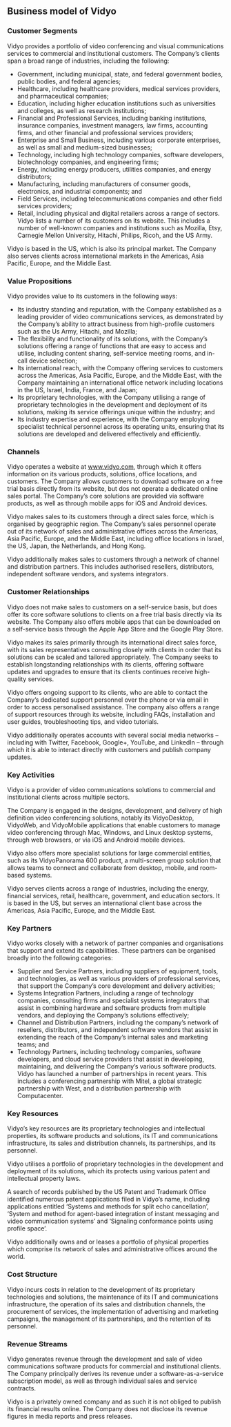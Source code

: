 Business model of Vidyo
-----------------------

 ### Customer Segments

 Vidyo provides a portfolio of video conferencing and visual communications services to commercial and institutional customers. The Company’s clients span a broad range of industries, including the following:

  * Government, including municipal, state, and federal government bodies, public bodies, and federal agencies;
 * Healthcare, including healthcare providers, medical services providers, and pharmaceutical companies;
 * Education, including higher education institutions such as universities and colleges, as well as research institutions;
 * Financial and Professional Services, including banking institutions, insurance companies, investment managers, law firms, accounting firms, and other financial and professional services providers;
 * Enterprise and Small Business, including various corporate enterprises, as well as small and medium-sized businesses;
 * Technology, including high technology companies, software developers, biotechnology companies, and engineering firms;
 * Energy, including energy producers, utilities companies, and energy distributors;
 * Manufacturing, including manufacturers of consumer goods, electronics, and industrial components; and
 * Field Services, including telecommunications companies and other field services providers;
 * Retail, including physical and digital retailers across a range of sectors.
  Vidyo lists a number of its customers on its website. This includes a number of well-known companies and institutions such as Mozilla, Etsy, Carnegie Mellon University, Hitachi, Philips, Ricoh, and the US Army.

 Vidyo is based in the US, which is also its principal market. The Company also serves clients across international markets in the Americas, Asia Pacific, Europe, and the Middle East.

 ### Value Propositions

 Vidyo provides value to its customers in the following ways:

  * Its industry standing and reputation, with the Company established as a leading provider of video communications services, as demonstrated by the Company’s ability to attract business from high-profile customers such as the Us Army, Hitachi, and Mozilla;
 * The flexibility and functionality of its solutions, with the Company’s solutions offering a range of functions that are easy to access and utilise, including content sharing, self-service meeting rooms, and in-call device selection;
 * Its international reach, with the Company offering services to customers across the Americas, Asia Pacific, Europe, and the Middle East, with the Company maintaining an international office network including locations in the US, Israel, India, France, and Japan;
 * Its proprietary technologies, with the Company utilising a range of proprietary technologies in the development and deployment of its solutions, making its service offerings unique within the industry; and
 * Its industry expertise and experience, with the Company employing specialist technical personnel across its operating units, ensuring that its solutions are developed and delivered effectively and efficiently.
  ### Channels

 Vidyo operates a website at www.vidyo.com, through which it offers information on its various products, solutions, office locations, and customers. The Company allows customers to download software on a free trial basis directly from its website, but dos not operate a dedicated online sales portal. The Company’s core solutions are provided via software products, as well as through mobile apps for iOS and Android devices.

 Vidyo makes sales to its customers through a direct sales force, which is organised by geographic region. The Company’s sales personnel operate out of its network of sales and administrative offices across the Americas, Asia Pacific, Europe, and the Middle East, including office locations in Israel, the US, Japan, the Netherlands, and Hong Kong.

 Vidyo additionally makes sales to customers through a network of channel and distribution partners. This includes authorised resellers, distributors, independent software vendors, and systems integrators.

 ### Customer Relationships

 Vidyo does not make sales to customers on a self-service basis, but does offer its core software solutions to clients on a free trial basis directly via its website. The Company also offers mobile apps that can be downloaded on a self-service basis through the Apple App Store and the Google Play Store.

 Vidyo makes its sales primarily through its international direct sales force, with its sales representatives consulting closely with clients in order that its solutions can be scaled and tailored appropriately. The Company seeks to establish longstanding relationships with its clients, offering software updates and upgrades to ensure that its clients continues receive high-quality services.

 Vidyo offers ongoing support to its clients, who are able to contact the Company’s dedicated support personnel over the phone or via email in order to access personalised assistance. The company also offers a range of support resources through its website, including FAQs, installation and user guides, troubleshooting tips, and video tutorials.

 Vidyo additionally operates accounts with several social media networks – including with Twitter, Facebook, Google+, YouTube, and LinkedIn – through which it is able to interact directly with customers and publish company updates.

 ### Key Activities

 Vidyo is a provider of video communications solutions to commercial and institutional clients across multiple sectors.

 The Company is engaged in the designs, development, and delivery of high definition video conferencing solutions, notably its VidyoDesktop, VidyoWeb, and VidyoMobile applications that enable customers to manage video conferencing through Mac, Windows, and Linux desktop systems, through web browsers, or via iOS and Android mobile devices.

 Vidyo also offers more specialist solutions for large commercial entities, such as its VidyoPanorama 600 product, a multi-screen group solution that allows teams to connect and collaborate from desktop, mobile, and room-based systems.

 Vidyo serves clients across a range of industries, including the energy, financial services, retail, healthcare, government, and education sectors. It is based in the US, but serves an international client base across the Americas, Asia Pacific, Europe, and the Middle East.

 ### Key Partners

 Vidyo works closely with a network of partner companies and organisations that support and extend its capabilities. These partners can be organised broadly into the following categories:

  * Supplier and Service Partners, including suppliers of equipment, tools, and technologies, as well as various providers of professional services, that support the Company’s core development and delivery activities;
 * Systems Integration Partners, including a range of technology companies, consulting firms and specialist systems integrators that assist in combining hardware and software products from multiple vendors, and deploying the Company’s solutions effectively;
 * Channel and Distribution Partners, including the company’s network of resellers, distributors, and independent software vendors that assist in extending the reach of the Company’s internal sales and marketing teams; and
 * Technology Partners, including technology companies, software developers, and cloud service providers that assist in developing, maintaining, and delivering the Company’s various software products.
  Vidyo has launched a number of partnerships in recent years. This includes a conferencing partnership with Mitel, a global strategic partnership with West, and a distribution partnership with Computacenter.

 ### Key Resources

 Vidyo’s key resources are its proprietary technologies and intellectual properties, its software products and solutions, its IT and communications infrastructure, its sales and distribution channels, its partnerships, and its personnel.

 Vidyo utilises a portfolio of proprietary technologies in the development and deployment of its solutions, which its protects using various patent and intellectual property laws.

 A search of records published by the US Patent and Trademark Office identified numerous patent applications filed in Vidyo’s name, including applications entitled ‘Systems and methods for split echo cancellation’, ‘System and method for agent-based integration of instant messaging and video communication systems’ and ‘Signaling conformance points using profile space’.

 Vidyo additionally owns and or leases a portfolio of physical properties which comprise its network of sales and administrative offices around the world.

 ### Cost Structure

 Vidyo incurs costs in relation to the development of its proprietary technologies and solutions, the maintenance of its IT and communications infrastructure, the operation of its sales and distribution channels, the procurement of services, the implementation of advertising and marketing campaigns, the management of its partnerships, and the retention of its personnel.

 ### Revenue Streams

 Vidyo generates revenue through the development and sale of video communications software products for commercial and institutional clients. The Company principally derives its revenue under a software-as-a-service subscription model, as well as through individual sales and service contracts.

 Vidyo is a privately owned company and as such it is not obliged to publish its financial results online. The Company does not disclose its revenue figures in media reports and press releases.